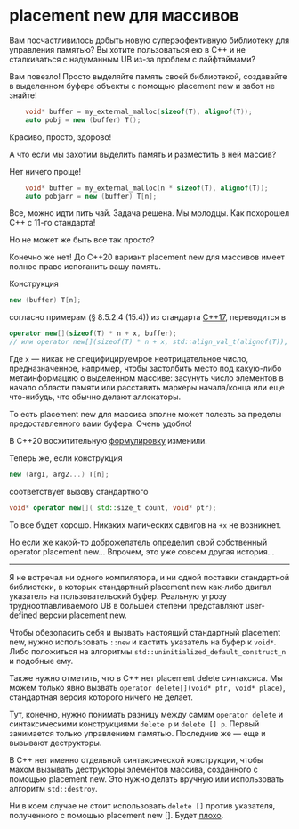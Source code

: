 # placement new для массивов

Вам посчастливилось добыть новую суперэффективную библиотеку для управления памятью?
Вы хотите пользоваться ею в C++ и не сталкиваться с надуманным UB из-за проблем с лайфтаймами?

Вам повезло! Просто выделяйте память своей библиотекой, создавайте
в выделенном буфере объекты с помощью placement new и забот не знайте!

```C++
    void* buffer = my_external_malloc(sizeof(T), alignof(T));
    auto pobj = new (buffer) T();
```

 Красиво, просто, здорово!

 А что если мы захотим выделить память и разместить в ней массив?

 Нет ничего проще!
```C++
    void* buffer = my_external_malloc(n * sizeof(T), alignof(T));
    auto pobjarr = new (buffer) T[n];
```
Все, можно идти пить чай. Задача решена. Мы молодцы. Как похорошел C++ с 11-го стандарта!

Но не может же быть все так просто?

Конечно же нет! До C++20 вариант placement new для массивов имеет полное право испоганить вашу память.

Конструкция
```C++
new (buffer) T[n];
```
согласно примерам (§ 8.5.2.4 (15.4)) из стандарта [C++17](http://www.open-std.org/jtc1/sc22/wg21/docs/papers/2017/n4713.pdf),
переводится в 
```C++
operator new[](sizeof(T) * n + x, buffer);
// или operator new[](sizeof(T) * n + x, std::align_val_t(alignof(T)), buffer);
```
Где `x` — никак не специфицируемрое неотрицательное число, предназначенное, например, чтобы застолбить место под какую-либо
метаинформацию о выделенном массиве: засунуть число элементов в начало области памяти или расставить маркеры начала/конца или еще что-нибудь, что обычно делают аллокаторы.

То есть placement new для массива вполне может полезть за пределы предоставленного вами буфера. Очень удобно!

В C++20 восхитительную [формулировку](https://eel.is/c++draft/expr.new#19.4) изменили.

Теперь же, если конструкция
```C++
new (arg1, arg2...) T[n];
```
соответствует вызову стандартного
```C++
void* operator new[]( std::size_t count, void* ptr);
```
То все будет хорошо. Никаких магических сдвигов на `+x` не возникнет.

Но если же какой-то доброжелатель определил свой собственный operator placement new... Впрочем, это уже совсем другая история...

--------------

Я не встречал ни одного компилятора, и ни одной поставки стандартной библиотеки, в которых стандартный placement new как-либо двигал указатель на пользовательский буфер.
Реальную угрозу трудноотлавливаемого UB в большей степени представляют user-defined версии placement new.

Чтобы обезопасить себя и вызвать настоящий стандартный placement new, нужно использовать
`::new` и кастить указатель на буфер к `void*`.  
Либо положиться на алгоритмы `std::uninitialized_default_construct_n` и подобные ему.


Также нужно отметить, что в C++ нет placement delete синтаксиса.
Мы можем только явно вызвать `operator delete[](void* ptr, void* place)`, стандартная версия которого ничего не делает.

Тут, конечно, нужно понимать разницу между самим `operator delete` и синтаксическими конструкциями
`delete p` и `delete [] p`. Первый занимается только управлением памятью. Последние же — еще и вызывают деструкторы.

В C++ нет именно отдельной синтаксической конструкции, чтобы махом вызывать деструкторы элементов массива, созданного с помощью placement new. Это нужно делать вручную или использовать алгоритм `std::destroy`.

Ни в коем случае не стоит использовать `delete []` против указателя, полученного с помощью placement new [].
Будет [плохо](https://godbolt.org/z/Mx98e78zW).


